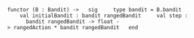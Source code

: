 `functor (B : Bandit) ->   sig     type bandit = B.bandit
    val initialBandit : bandit rangedBandit     val step :
      bandit rangedBandit -> float -> rangedAction * bandit rangedBandit
  end`
